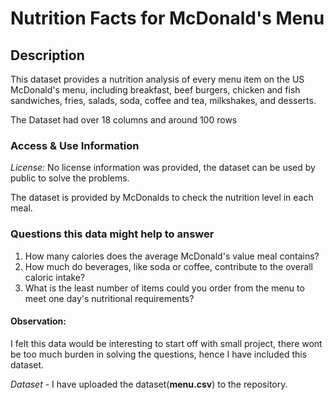 # Nutrition Facts for McDonald's Menu

## Description

This dataset provides a nutrition analysis of every menu item on the US McDonald's menu, including breakfast, beef burgers, chicken and fish sandwiches, fries, salads, soda, coffee and tea, milkshakes, and desserts.

The Dataset had over 18 columns and around 100 rows

### Access & Use Information
*License:* No license information was provided, the dataset can be used by public to solve the problems.

The dataset is provided by McDonalds to check the nutrition level in each meal.

### Questions this data might help to answer

1. How many calories does the average McDonald's value meal contains?
2. How much do beverages, like soda or coffee, contribute to the overall caloric intake?
3. What is the least number of items could you order from the menu to meet one day's nutritional requirements?

#### Observation:

I felt this data would be interesting to start off with small project, there wont be too much burden in solving the questions, hence I have included this dataset.

*Dataset* - I have uploaded the dataset(__menu.csv__) to the repository.
